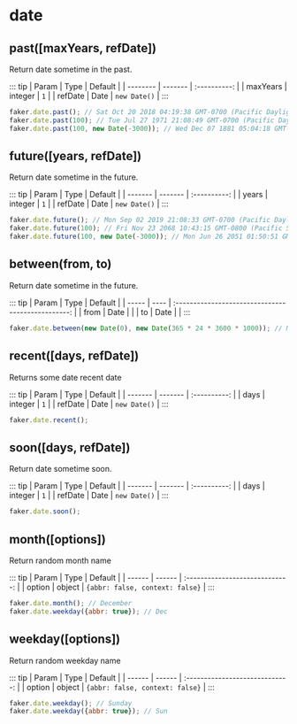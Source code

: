 # date

## past([maxYears, refDate])

Return date sometime in the past.

::: tip
| Param    | Type    |   Default    |
| -------- | ------- | :----------: |
| maxYears | integer |     `1`      |
| refDate  | Date    | `new Date()` |
:::

```js
faker.date.past(); // Sat Oct 20 2018 04:19:38 GMT-0700 (Pacific Daylight Time)
faker.date.past(100); // Tue Jul 27 1971 21:08:49 GMT-0700 (Pacific Daylight Time)
faker.date.past(100, new Date(-3000)); // Wed Dec 07 1881 05:04:18 GMT-0752 (Pacific Standard Time)
```

## future([years, refDate])

Return date sometime in the future.

::: tip
| Param   | Type    |   Default    |
| ------- | ------- | :----------: |
| years   | integer |     `1`      |
| refDate | Date    | `new Date()` |
:::

```js
faker.date.future(); // Mon Sep 02 2019 21:08:33 GMT-0700 (Pacific Daylight Time)
faker.date.future(100); // Fri Nov 23 2068 10:43:15 GMT-0800 (Pacific Standard Time)
faker.date.future(100, new Date(-3000)); // Mon Jun 26 2051 01:50:51 GMT-0700 (Pacific Daylight Time)
```

## between(from, to)

Return date sometime in the future.

::: tip
| Param | Type |                      Default                       |
| ----- | ---- | :------------------------------------------------: |
| from  | Date | <Badge text="N/A" type="error" vertical="middle"/> |
| to    | Date | <Badge text="N/A" type="error" vertical="middle"/> |
:::

```js
faker.date.between(new Date(0), new Date(365 * 24 * 3600 * 1000)); // Mon Oct 19 1970 14:12:01 GMT-0700 (Pacific Daylight Time)
```

## recent([days, refDate]) <Badge text="5.0.0+" type="tip" vertical="middle"/>

Returns some date recent date

::: tip
| Param   | Type    |   Default    |
| ------- | ------- | :----------: |
| days    | integer |     `1`      |
| refDate | Date    | `new Date()` |
:::

```js
faker.date.recent();
```

## soon([days, refDate]) <Badge text="5.0.0+" type="tip" vertical="middle"/>

Return date sometime soon.

::: tip
| Param   | Type    |   Default    |
| ------- | ------- | :----------: |
| days    | integer |     `1`      |
| refDate | Date    | `new Date()` |
:::

```js
faker.date.soon();
```

## month([options])

Return random month name

::: tip
| Param  | Type   |             Default             |
| ------ | ------ | :-----------------------------: |
| option | object | `{abbr: false, context: false}` |
:::

```js
faker.date.month(); // December
faker.date.weekday({abbr: true}); // Dec
```

## weekday([options])

Return random weekday name

::: tip
| Param  | Type   |             Default             |
| ------ | ------ | :-----------------------------: |
| option | object | `{abbr: false, context: false}` |
:::

```js
faker.date.weekday(); // Sunday
faker.date.weekday({abbr: true}); // Sun
```
